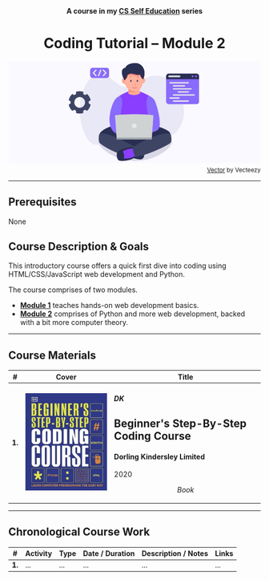 <div align="center">
  <b>A course in my <a href="https://github.com/abeerration/CS-Self-Education">CS Self Education</a> series</b>
  <h1>Coding Tutorial – Module 2</h1>
  <img src="banner.jpg" align="center"/>
</div>
<div align="right">
  <sub>
    <a href="https://www.vecteezy.com/vector-art/4865921-programmer-people-concept-use-laptop-and-programming-code-program-icon-spreading-with-modern-flat-style">Vector</a> by Vecteezy
  </sub>
</div>

---

## Prerequisites

None

## Course Description & Goals

This introductory course offers a quick first dive into coding using HTML/CSS/JavaScript web development and Python.

The course comprises of two modules.

- [**Module 1**](https://github.com/abeerration/Coding-Tutorial-Module-1) teaches hands-on web development basics.
- [**Module 2**](https://github.com/abeerration/Coding-Tutorial-Module-2) comprises of Python and more web development, backed with a bit more computer theory.

---

## Course Materials

| # | Cover | Title |
| ----------- | ----------- | ----------- |
| **1.** | ![](dkbeginnerscoding.jpg) | <h4><i>DK</i></h4><h2>Beginner's Step-By-Step Coding Course</h2><h4>Dorling Kindersley Limited</h4><p>2020</p><p align="center"><i>Book</i></p> |
---

## Chronological Course Work

| # | Activity | Type | Date / Duration | Description / Notes | Links |
| ----------- | ----------- | ----------- | ----------- | ----------- | ----------- |
| **1.** | ... | ... | ... | ... | ... |
